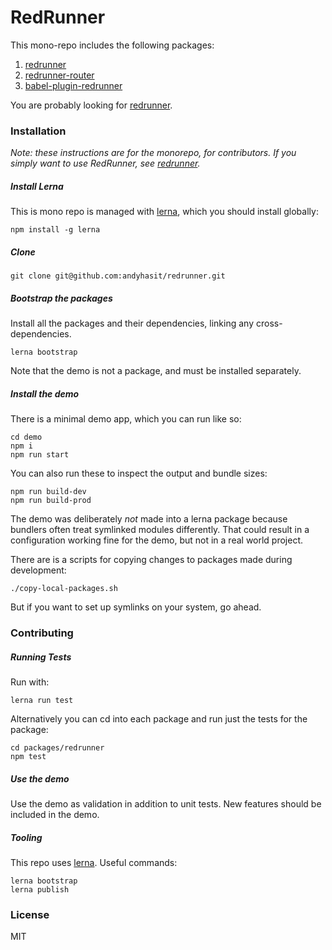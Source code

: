# RedRunner

This mono-repo includes the following packages:

1. [redrunner](https://github.com/andyhasit/redrunner/tree/develop/packages/redrunner)
2. [redrunner-router](https://github.com/andyhasit/redrunner/tree/develop/packages/redrunner-router)
3. [babel-plugin-redrunner](https://github.com/andyhasit/redrunner/tree/develop/packages/babel-plugin-redrunner)

You are probably looking for [redrunner](https://github.com/andyhasit/redrunner/tree/develop/packages/redrunner).

### Installation

*Note: these instructions are for the monorepo, for contributors. If you simply want to use RedRunner, see [redrunner](https://github.com/andyhasit/redrunner/tree/develop/packages/redrunner).*

##### Install Lerna

This is mono repo is managed with [lerna](https://lerna.js.org/), which you should install globally:

```
npm install -g lerna
```

##### Clone

```
git clone git@github.com:andyhasit/redrunner.git
```

##### Bootstrap the packages

Install all the packages and their dependencies, linking any cross-dependencies.

```
lerna bootstrap
```

Note that the demo is not a package, and must be installed separately.

##### Install the demo

There is a minimal demo app, which you can run like so:

```
cd demo
npm i
npm run start
```

You can also run these to inspect the output and bundle sizes:

```
npm run build-dev
npm run build-prod
```

The demo was deliberately *not* made into a lerna package because bundlers often treat symlinked modules differently. That could result in a configuration working fine for the demo, but not in a real world project.

There are is a scripts for copying changes to packages made during development:

```
./copy-local-packages.sh
```

But if you want to set up symlinks on your system, go ahead.

### Contributing

##### Running Tests

Run with:

```
lerna run test
```

Alternatively you can cd into each package and run just the tests for the package:

```
cd packages/redrunner
npm test
```

##### Use the demo

Use the demo as validation in addition to unit tests. New features should be included in the demo.

##### Tooling

This repo uses [lerna](https://lerna.js.org/). Useful commands:

```
lerna bootstrap
lerna publish
```

### License

MIT